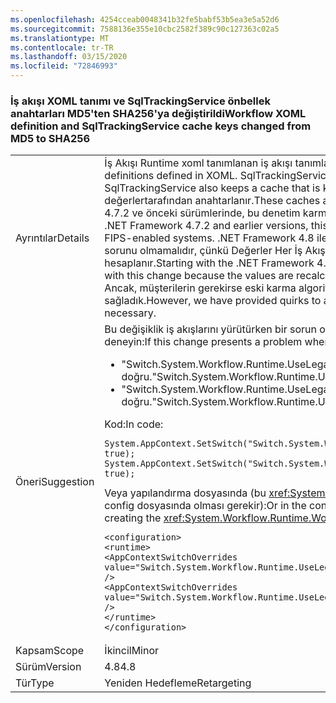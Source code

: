 ```yaml
---
ms.openlocfilehash: 4254cceab0048341b32fe5babf53b5ea3e5a52d6
ms.sourcegitcommit: 7588136e355e10cbc2582f389c90c127363c02a5
ms.translationtype: MT
ms.contentlocale: tr-TR
ms.lasthandoff: 03/15/2020
ms.locfileid: "72846993"
---
```

### <a name="workflow-xoml-definition-and-sqltrackingservice-cache-keys-changed-from-md5-to-sha256"></a><span data-ttu-id="c776d-101">İş akışı XOML tanımı ve SqlTrackingService önbellek anahtarları MD5'ten SHA256'ya değiştirildi</span><span class="sxs-lookup"><span data-stu-id="c776d-101">Workflow XOML definition and SqlTrackingService cache keys changed from MD5 to SHA256</span></span>

|   |   |
|---|---|
|<span data-ttu-id="c776d-102">Ayrıntılar</span><span class="sxs-lookup"><span data-stu-id="c776d-102">Details</span></span>|<span data-ttu-id="c776d-103">İş Akışı Runtime xoml tanımlanan iş akışı tanımları bir önbellek tutar.</span><span class="sxs-lookup"><span data-stu-id="c776d-103">The Workflow Runtime in keeps a cache of workflow definitions defined in XOML.</span></span> <span data-ttu-id="c776d-104">SqlTrackingService ayrıca dizeleri tarafından anahtarlı bir önbellek tutar.</span><span class="sxs-lookup"><span data-stu-id="c776d-104">The SqlTrackingService also keeps a cache that is keyed by strings.</span></span> <span data-ttu-id="c776d-105">Bu önbellekler, checksum karma değerini içeren değerlertarafından anahtarlanır.</span><span class="sxs-lookup"><span data-stu-id="c776d-105">These caches are keyed by values that include checksum hash value.</span></span> <span data-ttu-id="c776d-106">.NET Framework 4.7.2 ve önceki sürümlerinde, bu denetim karma fips etkin sistemlerde sorunlara neden MD5 algoritması kullanılır.</span><span class="sxs-lookup"><span data-stu-id="c776d-106">In the .NET Framework 4.7.2 and earlier versions, this checksum hashing used the MD5 algorithm, which caused issues on FIPS-enabled systems.</span></span> <span data-ttu-id="c776d-107">.NET Framework 4.8 ile başlayarak kullanılan algoritma SHA256'dır. Bu değişiklikle uyumluluk sorunu olmamalıdır, çünkü Değerler Her İş Akışı Çalışma Süresi ve SqlTrackingService başlatıldığında yeniden hesaplanır.</span><span class="sxs-lookup"><span data-stu-id="c776d-107">Starting with the .NET Framework 4.8, the algorithm used is SHA256.There shouldn't be a compatibility issue with this change because the values are recalculated each time the Workflow Runtime and SqlTrackingService is started.</span></span> <span data-ttu-id="c776d-108">Ancak, müşterilerin gerekirse eski karma algoritmasının kullanımına geri dönmelerine olanak tanıyan tuhaflıklar sağladık.</span><span class="sxs-lookup"><span data-stu-id="c776d-108">However, we have provided quirks to allow customers to revert back to usage of the legacy hashing algorithm, if necessary.</span></span>|
|<span data-ttu-id="c776d-109">Öneri</span><span class="sxs-lookup"><span data-stu-id="c776d-109">Suggestion</span></span>|<span data-ttu-id="c776d-110">Bu değişiklik iş akışlarını yürütürken bir sorun oluşturuyorsa, anahtarlardan birini veya her ikisini ayarlamayı <code>AppContext</code> deneyin:</span><span class="sxs-lookup"><span data-stu-id="c776d-110">If this change presents a problem when executing workflows, try setting one or both of the <code>AppContext</code> switches:</span></span><ul><li><span data-ttu-id="c776d-111">&quot;Switch.System.Workflow.Runtime.UseLegacyHashForWorkflowDefinitionDispenserCacheKey&quot; doğru.</span><span class="sxs-lookup"><span data-stu-id="c776d-111">&quot;Switch.System.Workflow.Runtime.UseLegacyHashForWorkflowDefinitionDispenserCacheKey&quot; to true.</span></span></li><li><span data-ttu-id="c776d-112">&quot;Switch.System.Workflow.Runtime.UseLegacyHashForSqlTrackingCacheKey&quot; doğru.</span><span class="sxs-lookup"><span data-stu-id="c776d-112">&quot;Switch.System.Workflow.Runtime.UseLegacyHashForSqlTrackingCacheKey&quot; to true.</span></span></li></ul><span data-ttu-id="c776d-113">Kod:</span><span class="sxs-lookup"><span data-stu-id="c776d-113">In code:</span></span><pre><code class="lang-csharp">System.AppContext.SetSwitch(&quot;Switch.System.Workflow.Runtime.UseLegacyHashForWorkflowDefinitionDispenserCacheKey&quot;, true);&#13;&#10;System.AppContext.SetSwitch(&quot;Switch.System.Workflow.Runtime.UseLegacyHashForSqlTrackingCacheKey&quot;, true);&#13;&#10;</code></pre><span data-ttu-id="c776d-114">Veya yapılandırma dosyasında (bu <xref:System.Workflow.Runtime.WorkflowRuntime> nesneyi oluşturan uygulama için config dosyasında olması gerekir):</span><span class="sxs-lookup"><span data-stu-id="c776d-114">Or in the configuration file (this needs to be in the config file for the application that is creating the <xref:System.Workflow.Runtime.WorkflowRuntime> object):</span></span><pre><code class="lang-xml">&lt;configuration&gt;&#13;&#10;&lt;runtime&gt;&#13;&#10;&lt;AppContextSwitchOverrides value=&quot;Switch.System.Workflow.Runtime.UseLegacyHashForWorkflowDefinitionDispenserCacheKey=true&quot; /&gt;&#13;&#10;&lt;AppContextSwitchOverrides value=&quot;Switch.System.Workflow.Runtime.UseLegacyHashForSqlTrackingCacheKeytrue&quot; /&gt;&#13;&#10;&lt;/runtime&gt;&#13;&#10;&lt;/configuration&gt;&#13;&#10;</code></pre>|
|<span data-ttu-id="c776d-115">Kapsam</span><span class="sxs-lookup"><span data-stu-id="c776d-115">Scope</span></span>|<span data-ttu-id="c776d-116">İkincil</span><span class="sxs-lookup"><span data-stu-id="c776d-116">Minor</span></span>|
|<span data-ttu-id="c776d-117">Sürüm</span><span class="sxs-lookup"><span data-stu-id="c776d-117">Version</span></span>|<span data-ttu-id="c776d-118">4.8</span><span class="sxs-lookup"><span data-stu-id="c776d-118">4.8</span></span>|
|<span data-ttu-id="c776d-119">Tür</span><span class="sxs-lookup"><span data-stu-id="c776d-119">Type</span></span>|<span data-ttu-id="c776d-120">Yeniden Hedefleme</span><span class="sxs-lookup"><span data-stu-id="c776d-120">Retargeting</span></span>|
